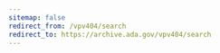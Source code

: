 ```yaml
---
sitemap: false
redirect_from: /vpv404/search
redirect_to: https://archive.ada.gov/vpv404/search
---
```

